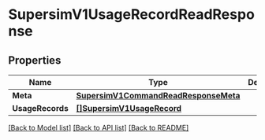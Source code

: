 # SupersimV1UsageRecordReadResponse

## Properties

Name | Type | Description | Notes
------------ | ------------- | ------------- | -------------
**Meta** | [**SupersimV1CommandReadResponseMeta**](supersim_v1_commandReadResponse_meta.md) |  | [optional] 
**UsageRecords** | [**[]SupersimV1UsageRecord**](supersim.v1.usage_record.md) |  | [optional] 

[[Back to Model list]](../README.md#documentation-for-models) [[Back to API list]](../README.md#documentation-for-api-endpoints) [[Back to README]](../README.md)


